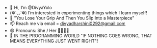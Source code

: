 - 👋 Hi, I’m @DivyaYolo
- (❁´◡`❁) I’m interested in experimenting things which I learn myself!
- 🦋 "You Lose Your Grip And Then You Slip Into a Masterpiece"  
- 📫 Reach me via email = divyadharshini0292@gmail.com
- 😄 Pronouns: She / Her 👩‍💼💁‍♀️
- 🚀 IN THE PROGRAMMING WORLD "IF NOTHING GOES WRONG, THAT MEANS EVERYTHING JUST WENT RIGHT"!


